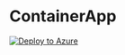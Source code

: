 # ContainerApp
[![Deploy to Azure](http://azuredeploy.net/deploybutton.png)](https://azuredeploy.net/)
